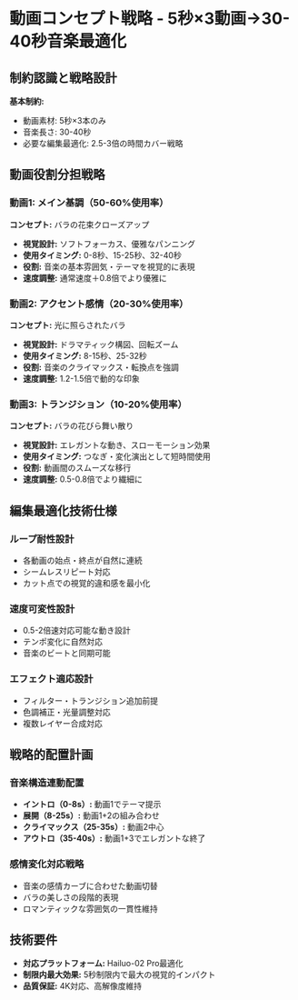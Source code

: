 # 動画コンセプト戦略 - 5秒×3動画→30-40秒音楽最適化

## 制約認識と戦略設計

**基本制約:**
- 動画素材: 5秒×3本のみ
- 音楽長さ: 30-40秒
- 必要な編集最適化: 2.5-3倍の時間カバー戦略

## 動画役割分担戦略

### 動画1: メイン基調（50-60%使用率）
**コンセプト:** バラの花束クローズアップ
- **視覚設計:** ソフトフォーカス、優雅なパンニング
- **使用タイミング:** 0-8秒、15-25秒、32-40秒
- **役割:** 音楽の基本雰囲気・テーマを視覚的に表現
- **速度調整:** 通常速度＋0.8倍でより優雅に

### 動画2: アクセント感情（20-30%使用率）
**コンセプト:** 光に照らされたバラ
- **視覚設計:** ドラマティック構図、回転ズーム
- **使用タイミング:** 8-15秒、25-32秒
- **役割:** 音楽のクライマックス・転換点を強調
- **速度調整:** 1.2-1.5倍で動的な印象

### 動画3: トランジション（10-20%使用率）
**コンセプト:** バラの花びら舞い散り
- **視覚設計:** エレガントな動き、スローモーション効果
- **使用タイミング:** つなぎ・変化演出として短時間使用
- **役割:** 動画間のスムーズな移行
- **速度調整:** 0.5-0.8倍でより繊細に

## 編集最適化技術仕様

### ループ耐性設計
- 各動画の始点・終点が自然に連続
- シームレスリピート対応
- カット点での視覚的違和感を最小化

### 速度可変性設計
- 0.5-2倍速対応可能な動き設計
- テンポ変化に自然対応
- 音楽のビートと同期可能

### エフェクト適応設計
- フィルター・トランジション追加前提
- 色調補正・光量調整対応
- 複数レイヤー合成対応

## 戦略的配置計画

### 音楽構造連動配置
- **イントロ（0-8s）:** 動画1でテーマ提示
- **展開（8-25s）:** 動画1+2の組み合わせ
- **クライマックス（25-35s）:** 動画2中心
- **アウトロ（35-40s）:** 動画1+3でエレガントな終了

### 感情変化対応戦略
- 音楽の感情カーブに合わせた動画切替
- バラの美しさの段階的表現
- ロマンティックな雰囲気の一貫性維持

## 技術要件
- **対応プラットフォーム:** Hailuo-02 Pro最適化
- **制限内最大効果:** 5秒制限内で最大の視覚的インパクト
- **品質保証:** 4K対応、高解像度維持